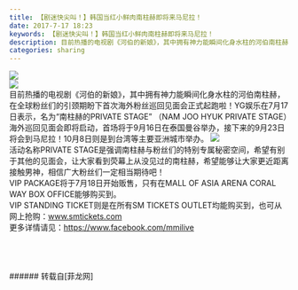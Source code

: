 ```yaml
---
title: 【剧迷快尖叫！】韩国当红小鲜肉南柱赫即将来马尼拉！
date: 2017-7-17 18:23
keywords: 【剧迷快尖叫！】韩国当红小鲜肉南柱赫即将来马尼拉！
description: 目前热播的电视剧《河伯的新娘》，其中拥有神力能瞬间化身水柱的河伯南柱赫，在全球粉丝们的引颈期盼下首次海外粉丝巡回见面会正式起跑啦！YG娱乐在7月17日表示，名为“南柱赫的PRIVATE STAGE” （NAM JOO HYUK PRIVATE STAGE）海外巡回见面会即将启动，首场将于9月16日在泰国曼谷举办，接下来的9月23日将会到马尼拉！10月8日则是到台湾等主要亚洲城市举办。活动名称PRIVATE STAGE是强调南柱赫与粉丝们的特别专属秘密空间，希望有别于其他的见面会，让大家看到荧幕上从没见过的南柱赫，希望能够让大家更近距离接触男神，相信广大粉丝们一定相当期待吧！VIP PACKAGE将于7月18日开始贩售，只有在MALL OF ASIA ARENA CORAL WAY BOX OFFICE能够购买到。VIP STANDING TICKET则是在所有SM TICKETS OUTLET均能购买到，也可从网上抢购：www.smtickets.com更多详情请见：https://www.facebook.com/mmilive
categories: sharing
---
```

<td class="t_f" id="postmessage_793842">


<img aid="589277" data-cf-modified-a451a913d8e10b66f76b7956-="" file="data/attachment/forum/201707/17/181040xs2zlz1iwlltlwfc.jpg.thumb.jpg" id="aimg_589277" inpost="1" onclick="" onmouseover="" src="http://www.flw.ph/data/attachment/forum/201707/17/181040xs2zlz1iwlltlwfc.jpg" style="cursor:pointer" zoomfile="data/attachment/forum/201707/17/181040xs2zlz1iwlltlwfc.jpg"/>


<br/>

<img aid="589276" data-cf-modified-a451a913d8e10b66f76b7956-="" file="data/attachment/forum/201707/17/181039o8b0cm0vgoiad2za.jpg.thumb.jpg" id="aimg_589276" inpost="1" onclick="" onmouseover="" src="http://www.flw.ph/data/attachment/forum/201707/17/181039o8b0cm0vgoiad2za.jpg" style="cursor:pointer" zoomfile="data/attachment/forum/201707/17/181039o8b0cm0vgoiad2za.jpg"/>


<br/>
目前热播的电视剧《河伯的新娘》，其中拥有神力能瞬间化身水柱的河伯南柱赫，在全球粉丝们的引颈期盼下首次海外粉丝巡回见面会正式起跑啦！YG娱乐在7月17日表示，名为“南柱赫的PRIVATE STAGE” （NAM JOO HYUK PRIVATE STAGE）海外巡回见面会即将启动，首场将于9月16日在泰国曼谷举办，接下来的9月23日将会到马尼拉！10月8日则是到台湾等主要亚洲城市举办。

<img aid="589278" data-cf-modified-a451a913d8e10b66f76b7956-="" file="data/attachment/forum/201707/17/181043muv4bjjgvxp4bjj2.jpg.thumb.jpg" id="aimg_589278" inpost="1" onclick="" onmouseover="" src="http://www.flw.ph/data/attachment/forum/201707/17/181043muv4bjjgvxp4bjj2.jpg" style="cursor:pointer" zoomfile="data/attachment/forum/201707/17/181043muv4bjjgvxp4bjj2.jpg"/>


<br/>
活动名称PRIVATE STAGE是强调南柱赫与粉丝们的特别专属秘密空间，希望有别于其他的见面会，让大家看到荧幕上从没见过的南柱赫，希望能够让大家更近距离接触男神，相信广大粉丝们一定相当期待吧！<br/>
VIP PACKAGE将于7月18日开始贩售，只有在MALL OF ASIA ARENA CORAL WAY BOX OFFICE能够购买到。<br/>
VIP STANDING TICKET则是在所有SM TICKETS OUTLET均能购买到，也可从网上抢购：<a href="http://www.smtickets.com" target="_blank">www.smtickets.com</a><br/>
更多详情请见：<a href="https://www.facebook.com/mmilive" target="_blank">https://www.facebook.com/mmilive</a><br/>
<br/>
<br/>
<br/>
<br/>
</td>
###### 转载自[菲龙网]
